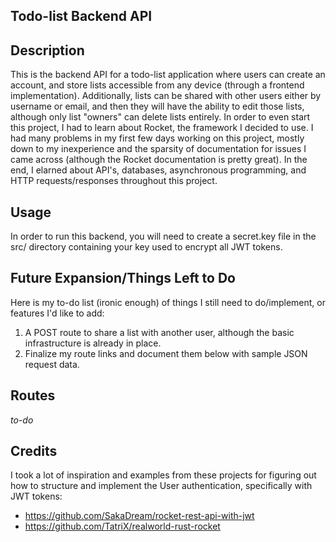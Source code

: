 **Todo-list Backend API**
-------------------------

**Description**
---------------
This is the backend API for a todo-list application where users can create an account, and store lists accessible from any device (through a frontend implementation). Additionally, lists can be shared with other users either by username or email, and then they will have the ability to edit those lists, although only list "owners" can delete lists entirely. In order to even start this project, I had to learn about Rocket, the framework I decided to use. I had many problems in my first few days working on this project, mostly down to my inexperience and the sparsity of documentation for issues I came across (although the Rocket documentation is pretty great). In the end, I elarned about API's, databases, asynchronous programming, and HTTP requests/responses throughout this project.


**Usage**
--------
In order to run this backend, you will need to create a secret.key file in the src/ directory containing your key used to encrypt all JWT tokens.

**Future Expansion/Things Left to Do**
--------------------------------------
Here is my to-do list (ironic enough) of things I still need to do/implement, or features I'd like to add:
1. A POST route to share a list with another user, although the basic infrastructure is already in place.
2. Finalize my route links and document them below with sample JSON request data.

**Routes**
----------
*to-do*

**Credits**
-----------
I took a lot of inspiration and examples from these projects for figuring out how to structure
and implement the User authentication, specifically with JWT tokens:
- https://github.com/SakaDream/rocket-rest-api-with-jwt
- https://github.com/TatriX/realworld-rust-rocket
